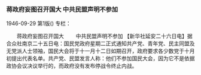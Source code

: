 ### 蒋政府妄图召开国大  中共民盟声明不参加

1946-09-29
第1版()
专栏：

　　蒋政府妄图召开国大
　　中共民盟声明不参加
    【新华社延安二十六日电】据合众社南京二十五日电：国民党政府星期二正式通知共产党、青年党、民主同盟及无党派人士领袖，国民大会将于十一月十二日如期召开，政府要求各少数党于十月初提出代表名单。共产党、民盟发言人称：他们不参加国民大会，因为它不是依据政协会议决议举行的，而政府没有发布停战令终止内战。
